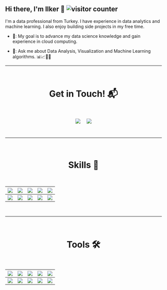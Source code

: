 ## Hi there, I'm Ilker 👋 <img src="https://komarev.com/ghpvc/?username=ilkerklz" alt="visitor counter" style="text-align: right;"/>

I'm a data professional from Turkey. I have experience in data analytics and machine learning. I also enjoy building side projects in my free time.

- 🔭: My goal is to advance my data science knowledge and gain experience in cloud computing.

- 💬: Ask me about Data Analysis, Visualization and Machine Learning algorithms. 📊📈🤖🧠

<hr>
<Br>
<h1 align="center">Get in Touch! 📬</h1>
<Br>
<p align="center">
<a href="https://www.linkedin.com/in/ilkerkilaz" target="blank"><img align="center" src="https://img.shields.io/badge/Ilker Kilaz-0077B5?style=for-the-badge&logo=linkedin&logoColor=white" /></a> &nbsp;&nbsp;&nbsp;  <a href="https://www.github.com/ilkerklz" target="blank"><img align="center" src="https://img.shields.io/badge/ilkerklz-100000?style=for-the-badge&logo=github&logoColor=white" /></a>
</p>
<Br>

<hr>
<Br>
<h1 align="center">Skills 🚀</h1>
<Br>
  
|![](https://img.shields.io/badge/Machine%20Learning-239120?style=for-the-badge)|![](https://img.shields.io/badge/ML-Supervized%20Learning-239120?style=for-the-badge)|![](https://img.shields.io/badge/ML-Unsupervized%20Learning-239120?style=for-the-badge)|![](https://img.shields.io/badge/Statistics-D00000?style=for-the-badge)|![](https://img.shields.io/badge/Dashboards-FF6F00?style=for-the-badge)|
|---|---|---|---|---|
|![](https://img.shields.io/badge/Data%20Science-blue?style=for-the-badge)|![](https://img.shields.io/badge/DS-Data%20Cleaning-blue?style=for-the-badge)|![](https://img.shields.io/badge/DS-Data%20Analysis-blue?style=for-the-badge)|![](https://img.shields.io/badge/DS-Data%20Visualization-blue?style=for-the-badge)|![](https://img.shields.io/badge/And%20More!-yellow?style=for-the-badge)|
  
  
<Br>
<hr>
<Br>
<h1 align="center">Tools 🛠️</h1>
<Br>
 
|![](https://img.shields.io/badge/Python-FFD43B?style=for-the-badge&logo=python&logoColor=darkgreen)|![](https://img.shields.io/badge/TensorFlow-FF6F00?style=for-the-badge&logo=TensorFlow&logoColor=white)|![](https://img.shields.io/badge/scikit_learn-F7931E?style=for-the-badge&logo=scikit-learn&logoColor=white)|![](https://img.shields.io/badge/Keras-D00000?style=for-the-badge&logo=Keras&logoColor=white)|![](https://img.shields.io/badge/Jupyter-F37626.svg?&style=for-the-badge&logo=Jupyter&logoColor=white)|
|---|---|---|---|---|
|![](https://img.shields.io/badge/conda-342B029.svg?&style=for-the-badge&logo=anaconda&logoColor=white)|![](https://img.shields.io/badge/Pandas-2C2D72?style=for-the-badge&logo=pandas&logoColor=white)|![](https://img.shields.io/badge/Numpy-777BB4?style=for-the-badge&logo=numpy&logoColor=white)|![](https://img.shields.io/badge/Plotly-239120?style=for-the-badge&logo=plotly&logoColor=white)|![](https://img.shields.io/badge/And%20More!-yellow?style=for-the-badge)|
  
<Br>
